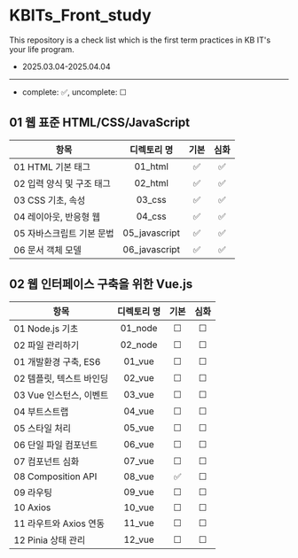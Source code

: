 # KBITs_Front_study
This repository is a check list which is the first term practices in KB IT's your life program.
- 2025.03.04-2025.04.04

---
- complete: ✅, uncomplete: ☐

## 01 웹 표준 HTML/CSS/JavaScript
| 항목 | 디렉토리 명 | 기본 | 심화 |
|------|:----:|:----:|:----:|
| 01 HTML 기본 태그 | 01_html | ✅ | ✅ |
| 02 입력 양식 및 구조 태그 | 02_html |  ✅ | ✅ |
| 03 CSS 기초, 속성 | 03_css |  ✅ | ✅ |
| 04 레이아웃, 반응형 웹 | 04_css |  ✅ | ✅ |
| 05 자바스크립트 기본 문법 | 05_javascript |  ✅ | ✅ |
| 06 문서 객체 모델 | 06_javascript |  ✅ | ✅ |


## 02 웹 인터페이스 구축을 위한 Vue.js
| 항목 | 디렉토리 명 | 기본 | 심화 |
|------|:----:|:----:|:----:|
| 01 Node.js 기초 | 01_node |  ☐ | ☐ |
| 02 파일 관리하기 | 02_node | ☐ | ☐ |
| 01 개발환경 구축, ES6 | 01_vue |  ☐ | ☐ |
| 02 템플릿, 텍스트 바인딩 | 02_vue |  ☐ | ☐ |
| 03 Vue 인스턴스, 이벤트 | 03_vue | ☐ | ☐ |
| 04 부트스트랩 | 04_vue | ☐ | ☐ |
| 05 스타일 처리 | 05_vue | ☐ | ☐ |
| 06 단일 파일 컴포넌트 | 06_vue | ☐ | ☐ |
| 07 컴포넌트 심화 | 07_vue | ☐ | ☐ |
| 08 Composition API | 08_vue | ✅ | ☐ |
| 09 라우팅 | 09_vue | ☐ | ☐ |
| 10 Axios | 10_vue | ☐ | ☐ |
| 11 라우트와 Axios 연동 | 11_vue | ☐ | ☐ |
| 12 Pinia 상태 관리 | 12_vue | ☐ | ☐ |
